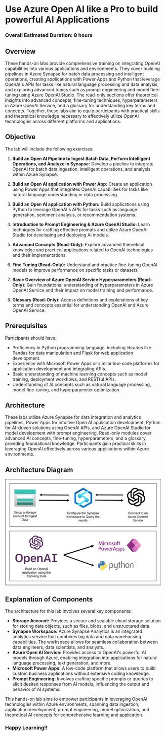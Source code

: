 # Use Azure Open AI like a Pro to build powerful AI Applications

### Overall Estimated Duration: 8 hours

## Overview

These hands-on labs provide comprehensive training on integrating OpenAI capabilities into various applications and environments. They cover building pipelines in Azure Synapse for batch data processing and intelligent operations, creating applications with Power Apps and Python that leverage OpenAI's APIs for tasks like natural language processing and data analysis, and exploring advanced topics such as prompt engineering and model fine-tuning using Azure OpenAI Studio. The read-only sections offer theoretical insights into advanced concepts, fine-tuning techniques, hyperparameters in Azure OpenAI Service, and a glossary for understanding key terms and concepts. Together, these labs aim to equip participants with practical skills and theoretical knowledge necessary to effectively utilize OpenAI technologies across different platforms and applications.


## Objective

The lab will include the following exercises: 

1. **Build an Open AI Pipeline to Ingest Batch Data, Perform Intelligent Operations, and Analyze in Synapse:** Develop a pipeline to integrate OpenAI for batch data ingestion, intelligent operations, and analysis within Azure Synapse.
   
1. **Build an Open AI application with Power App:** Create an application using Power Apps that integrates OpenAI capabilities for tasks like natural language understanding or data processing.
   
1. **Build an Open AI application with Python:** Build applications using Python to leverage OpenAI's APIs for tasks such as language generation, sentiment analysis, or recommendation systems.

1. **Introduction to Prompt Engineering & Azure OpenAI Studio:** Learn techniques for crafting effective prompts and utilize Azure OpenAI Studio for developing and deploying AI models.

1. **Advanced Concepts (Read-Only):** Explore advanced theoretical knowledge and practical applications related to OpenAI technologies and their implementations.

1. **Fine Tuning (Read-Only):** Understand and practice fine-tuning OpenAI models to improve performance on specific tasks or datasets.

1. **Basic Overview of Azure OpenAI Service Hyperparameters (Read-Only):** Gain foundational understanding of hyperparameters in Azure OpenAI Service and their impact on model training and performance.

1. **Glossary (Read-Only):** Access definitions and explanations of key terms and concepts essential for understanding OpenAI and Azure OpenAI Service.


## Prerequisites

Participants should have: 

- Proficiency in Python programming language, including libraries like Pandas for data manipulation and Flask for web application development.
- Experience with Microsoft Power Apps or similar low-code platforms for application development and integrating APIs.
- Basic understanding of machine learning concepts such as model training, deployment workflows, and RESTful APIs.
- Understanding of AI concepts such as natural language processing, model fine-tuning, and hyperparameter optimization.

## Architecture

These labs utilize Azure Synapse for data integration and analytics pipelines, Power Apps for intuitive Open AI application development, Python for AI-driven solutions using OpenAI APIs, and Azure OpenAI Studio for model development with prompt engineering. Read-only modules cover advanced AI concepts, fine-tuning, hyperparameters, and a glossary, providing foundational knowledge. Participants gain practical skills in leveraging OpenAI effectively across various applications within Azure environments.

## Architecture Diagram

![](media/arch-diagram.png)

## Explanation of Components

The architecture for this lab involves several key components:

- **Storage Account:** Provides a secure and scalable cloud storage solution for storing data objects, such as files, blobs, and unstructured data.
- **Synapse Workspace:** Azure Synapse Analytics is an integrated analytics service that combines big data and data warehousing capabilities. The workspace allows for seamless collaboration between data engineers, data scientists, and analysts.
- **Azure Open AI Service:** Provides access to OpenAI's powerful AI models through Azure, enabling integration into applications for natural language processing, text generation, and more.
- **Microsoft Power Apps:** A low-code platform that allows users to build custom business applications without extensive coding knowledge.
- **Prompt Engineering:** Involves crafting specific prompts or queries to elicit desired responses from AI models, influencing the output and behavior of AI systems.


This hands-on lab aims to empower participants in leveraging OpenAI technologies within Azure environments, spanning data ingestion, application development, prompt engineering, model optimization, and theoretical AI concepts for comprehensive learning and application.

### Happy Learning!!

